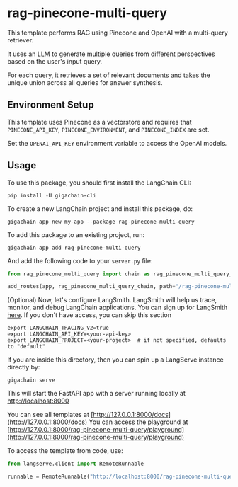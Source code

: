 
# rag-pinecone-multi-query

This template performs RAG using Pinecone and OpenAI with a multi-query retriever. 

It uses an LLM to generate multiple queries from different perspectives based on the user's input query. 

For each query, it retrieves a set of relevant documents and takes the unique union across all queries for answer synthesis.

## Environment Setup

This template uses Pinecone as a vectorstore and requires that `PINECONE_API_KEY`, `PINECONE_ENVIRONMENT`, and `PINECONE_INDEX` are set. 

Set the `OPENAI_API_KEY` environment variable to access the OpenAI models.

## Usage

To use this package, you should first install the LangChain CLI:

```shell
pip install -U gigachain-cli
```

To create a new LangChain project and install this package, do:

```shell
gigachain app new my-app --package rag-pinecone-multi-query
```

To add this package to an existing project, run:

```shell
gigachain app add rag-pinecone-multi-query
```

And add the following code to your `server.py` file:

```python
from rag_pinecone_multi_query import chain as rag_pinecone_multi_query_chain

add_routes(app, rag_pinecone_multi_query_chain, path="/rag-pinecone-multi-query")
```

(Optional) Now, let's configure LangSmith. LangSmith will help us trace, monitor, and debug LangChain applications. You can sign up for LangSmith [here](https://smith.langchain.com/). If you don't have access, you can skip this section

```shell
export LANGCHAIN_TRACING_V2=true
export LANGCHAIN_API_KEY=<your-api-key>
export LANGCHAIN_PROJECT=<your-project>  # if not specified, defaults to "default"
```

If you are inside this directory, then you can spin up a LangServe instance directly by:

```shell
gigachain serve
```

This will start the FastAPI app with a server running locally at [http://localhost:8000](http://localhost:8000)

You can see all templates at [http://127.0.0.1:8000/docs](http://127.0.0.1:8000/docs)
You can access the playground at [http://127.0.0.1:8000/rag-pinecone-multi-query/playground](http://127.0.0.1:8000/rag-pinecone-multi-query/playground)

To access the template from code, use:

```python
from langserve.client import RemoteRunnable

runnable = RemoteRunnable("http://localhost:8000/rag-pinecone-multi-query")
```